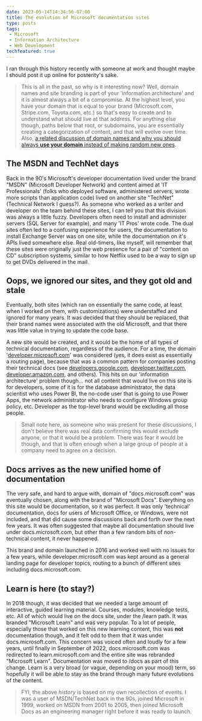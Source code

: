 ```yaml
---
date: 2023-05-14T14:34:56-07:00
title: The evolution of Microsoft documentation sites
type: posts
tags:
 - Microsoft
 - Information Architecture
 - Web Development
techfeatured: true
---
```


I ran through this history recently with someone at work and thought
maybe I should post it up online for posterity's sake.

> This is all in the past, so why is it interesting now? Well, domain
> names and site branding is part of your 'information architecture' and
> it is almost always a bit of a compromise. At the highest level, you
> have your domain that is equal to your brand (Microsoft.com,
> Stripe.com, Toyota.com, etc.) so that's easy to create and to
> understand what should live at that address. For anything else though,
> paths below that root, or subdomains, you are essentially creating a
> categorization of content, and that will evolve over time.
> Also, [a related discussion of domain names and why you should always **use your domain** instead of making random new ones](/blog/domain-names).

## The MSDN and TechNet days

Back in the 90's Microsoft's developer documentation lived under the
brand "MSDN" (Microsoft Developer Network) and content aimed at 'IT
Professionals' (folks who deployed software, administered servers, wrote
more scripts than application code) lived on another site "TechNet"
(Technical Network I guess?). As someone who worked as a writer and
developer on the team behind these sites, I can tell you that this
division was always a little fuzzy. Developers often need to install and
administer servers (SQL Server for example), and many 'IT Pros' wrote
code. The dual sites often led to a confusing experience for users, the
documentation to install Exchange Server was on one site, while the
documentation on it's APIs lived somewhere else. Real old-timers, like
myself, will remember that these sites were originally just the web
presence for a pair of "content on CD" subscription systems, similar to
how Netflix used to be a way to sign up to get DVDs delivered in the
mail.

## Oops, we ignored our sites, and they got old and stale

Eventually, both sites (which ran on essentially the same code, at least
when I worked on them, with customizations) were understaffed and
ignored for many years. It was decided that they should be replaced,
that their brand names were associated with the old Microsoft, and that
there was little value in trying to update the code base.

A new site would be created, and it would be the home of all types of
technical documentation, regardless of the audience. For a time, the
domain '[developer.microsoft.com](https://developer.microsoft.com)' was considered (yes, it does exist as
essentially a routing page), because that was a common pattern for
companies posting their technical docs (see
[developers.google.com](https://developers.google.com), [developer.twitter.com](https://developer.twitter.com),
[developer.amazon.com](https://developer.amazon.com/), and others). This hits on our
'information architecture' problem though... not all content that would
live on this site is for developers, some of it is for the database
administrator, the data scientist who uses Power BI, the no-code user
that is going to use Power Apps, the network administrator who needs to
configure Windows group policy, etc. Developer as the top-level brand
would be excluding all those people.

> Small note here, as someone who was present for these discussions, I
> don't believe there was real data confirming this would exclude anyone, or
> that it would be a problem. There was fear it would be though, and
> that is often enough when a large group of people at a company need to
> agree on a decision.

## Docs arrives as the new unified home of documentation

The very safe, and hard to argue with, domain of "docs.microsoft.com"
was eventually chosen, along with the brand of "Microsoft Docs".
Everything on this site would be documentation, so it was perfect. It
was only 'technical' documentation, docs for users of Microsoft Office,
or Windows, were not included, and that did cause some discussions back
and forth over the next few years. It was often suggested that maybe all
documentation should live under docs.microsoft.com, but other than a few
random bits of non-technical content, it never happened.

This brand and domain launched in 2016 and worked well with no issues for
a few years, while developer.microsoft.com was kept around as a general
landing page for developer topics, routing to a bunch of different sites
including docs.microsoft.com.

## Learn is here (to stay?)

In 2018 though, it was decided that we needed a large amount of
interactive, guided learning material. Courses, modules, knowledge
tests, etc. All of which would live on the docs site, under the /learn
path. It was branded "Microsoft Learn" and was very popular. To a lot of
people, especially those that worked on this new learning content, this
was **not** documentation though, and it felt odd to them that it was
under docs.microsoft.com. This concern was voiced often and loudly for a
few years, until finally in September of 2022, docs.microsoft.com was
redirected to learn.microsoft.com and the entire site was rebranded
"Microsoft Learn". Documentation was moved to /docs as part of this
change. Learn is a very broad (or vague, depending on your mood) term,
so hopefully it will be able to stay as the brand through many future
evolutions of the content.

> FYI, the above *history* is based on my own recollection of events.
> I was a user of MSDN/TechNet back in the 90s, joined Microsoft in
> 1999, worked on MSDN from 2001 to 2005, then joined Microsoft Docs as
> an engineering manager right before it was ready to launch.

